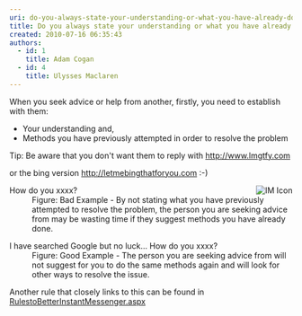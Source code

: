 ```yaml
---
uri: do-you-always-state-your-understanding-or-what-you-have-already-done-to-investigate-a-problem
title: Do you always state your understanding or what you have already done to investigate a problem?
created: 2010-07-16 06:35:43
authors:
  - id: 1
    title: Adam Cogan
  - id: 4
    title: Ulysses Maclaren
---
```





<span class='intro'> When you seek advice or help from another, firstly, you need to establish with them&#58;  </span>

<ul><li>Your understanding and, </li>
<li>Methods you have previously attempted in order to resolve the problem </li></ul>
<p>Tip&#58; Be aware that you don't want them&#160;to reply with <a href="http&#58;//www.lmgtfy.com">http&#58;//www.lmgtfy.com</a> </p>
<p>or the bing version <a href="http&#58;//letmebingthatforyou.com/">http&#58;//letmebingthatforyou.com</a> &#58;-)</p>
<img alt="IM Icon" align="right" src="http&#58;//www.ssw.com.au/ssw/Standards/Rules/Images/ImIcon.jpg" /> <dl class="bad"><dt>How do you xxxx? </dt>
<dd>Figure&#58; Bad Example - By not stating what you have previously attempted to resolve the problem, the person you are seeking advice from may be wasting time if they suggest methods you have already done.</dd></dl>
<dl class="good"><dt>I have searched Google but no luck... How do you xxxx? </dt>
<dd>Figure&#58; Good Example - The person you are seeking advice from will not suggest for you to do the same methods again and will look for other ways to resolve the issue.</dd></dl>
<p>Another rule that closely links to this can be found in <a href="http&#58;//www.ssw.com.au/ssw/standards/rules/RulestoBetterInstantMessenger.aspx#Research">RulestoBetterInstantMessenger.aspx</a></p>


